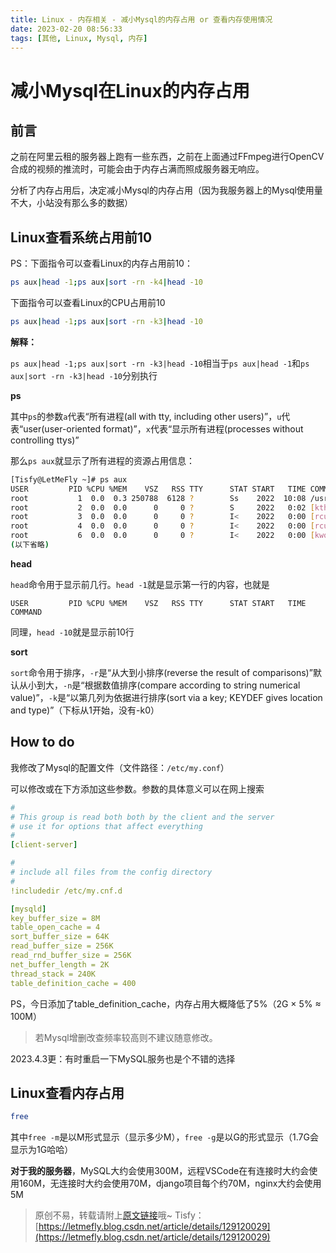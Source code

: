 ```yaml
---
title: Linux - 内存相关 - 减小Mysql的内存占用 or 查看内存使用情况
date: 2023-02-20 08:56:33
tags: [其他, Linux, Mysql, 内存]
---
```


# 减小Mysql在Linux的内存占用

## 前言

之前在阿里云租的服务器上跑有一些东西，之前在上面通过FFmpeg进行OpenCV合成的视频的推流时，可能会由于内存占满而照成服务器无响应。

分析了内存占用后，决定减小Mysql的内存占用（因为我服务器上的Mysql使用量不大，小站没有那么多的数据）

## Linux查看系统占用前10

PS：下面指令可以查看Linux的内存占用前10：

```bash
ps aux|head -1;ps aux|sort -rn -k4|head -10
```

下面指令可以查看Linux的CPU占用前10

```bash
ps aux|head -1;ps aux|sort -rn -k3|head -10
```

**解释：**

```ps aux|head -1;ps aux|sort -rn -k3|head -10```相当于```ps aux|head -1```和```ps aux|sort -rn -k3|head -10```分别执行

**ps**

其中```ps```的参数```a```代表“所有进程(all with tty, including other users)”，```u```代表“user(user-oriented format)”，```x```代表“显示所有进程(processes without controlling ttys)”

那么```ps aux```就显示了所有进程的资源占用信息：

```bash
[Tisfy@LetMeFly ~]# ps aux
USER         PID %CPU %MEM    VSZ   RSS TTY      STAT START   TIME COMMAND
root           1  0.0  0.3 250788  6128 ?        Ss    2022  10:08 /usr/lib/systemd/systemd --switched-root --system --d
root           2  0.0  0.0      0     0 ?        S     2022   0:02 [kthreadd]
root           3  0.0  0.0      0     0 ?        I<    2022   0:00 [rcu_gp]
root           4  0.0  0.0      0     0 ?        I<    2022   0:00 [rcu_par_gp]
root           6  0.0  0.0      0     0 ?        I<    2022   0:00 [kworker/0:0H-kblockd]
(以下省略)
```

**head**

```head```命令用于显示前几行。```head -1```就是显示第一行的内容，也就是

```
USER         PID %CPU %MEM    VSZ   RSS TTY      STAT START   TIME COMMAND
```

同理，```head -10```就是显示前10行

**sort**

```sort```命令用于排序，```-r```是“从大到小排序(reverse the result of comparisons)”默认从小到大，```-n```是“根据数值排序(compare according to string numerical value)”，```-k```是“以第几列为依据进行排序(sort via a key; KEYDEF gives location and type)”（下标从1开始，没有-k0）

## How to do

我修改了Mysql的配置文件（文件路径：```/etc/my.conf```）

可以修改或在下方添加这些参数。参数的具体意义可以在网上搜索

```yml
#
# This group is read both both by the client and the server
# use it for options that affect everything
#
[client-server]

#
# include all files from the config directory
#
!includedir /etc/my.cnf.d

[mysqld]
key_buffer_size = 8M
table_open_cache = 4
sort_buffer_size = 64K
read_buffer_size = 256K
read_rnd_buffer_size = 256K
net_buffer_length = 2K
thread_stack = 240K
table_definition_cache = 400
```

PS，今日添加了table_definition_cache，内存占用大概降低了5%（2G × 5% ≈ 100M）

> 若Mysql增删改查频率较高则不建议随意修改。

2023.4.3更：有时重启一下MySQL服务也是个不错的选择

## Linux查看内存占用

```bash
free
```

其中```free -m```是以M形式显示（显示多少M），```free -g```是以G的形式显示（1.7G会显示为1G哈哈）

**对于我的服务器**，MySQL大约会使用300M，远程VSCode在有连接时大约会使用160M，无连接时大约会使用70M，django项目每个约70M，nginx大约会使用5M

> 原创不易，转载请附上[原文链接](https://blog.letmefly.xyz/2023/02/20/Other-Linux-MysqlMemReduce/)哦~
> Tisfy：[https://letmefly.blog.csdn.net/article/details/129120029](https://letmefly.blog.csdn.net/article/details/129120029)